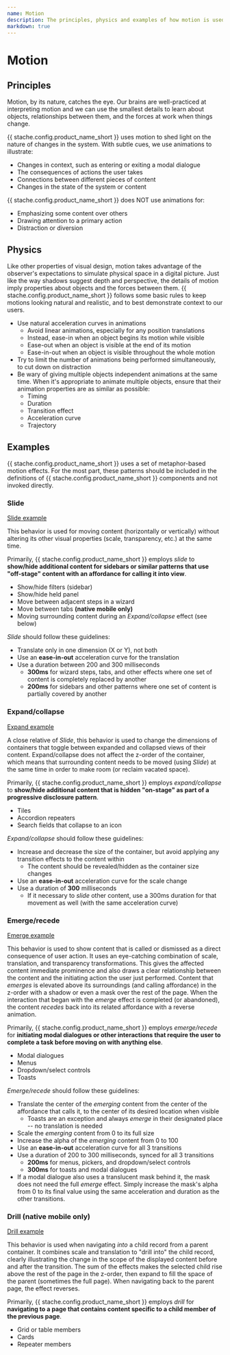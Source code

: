 ```yaml
---
name: Motion
description: The principles, physics and examples of how motion is used.
markdown: true
---
```


<h1 class="bb-page-heading">Motion</h1>

<h2 class="bb-section-heading">Principles</h2>

Motion, by its nature, catches the eye. Our brains are well-practiced at interpreting motion and we can use the smallest details to learn about objects, relationships between them, and the forces at work when things change.

{{ stache.config.product_name_short }} uses motion to shed light on the nature of changes in the system. With subtle cues, we use animations to illustrate:

* Changes in context, such as entering or exiting a modal dialogue
* The consequences of actions the user takes
* Connections between different pieces of content
* Changes in the state of the system or content

{{ stache.config.product_name_short }} does NOT use animations for:

* Emphasizing some content over others
* Drawing attention to a primary action
* Distraction or diversion

<h2 class="bb-section-heading">Physics</h2>

Like other properties of visual design, motion takes advantage of the observer's expectations to simulate physical space in a digital picture. Just like the way shadows suggest depth and perspective, the details of motion imply properties about objects and the forces between them. {{ stache.config.product_name_short }} follows some basic rules to keep motions looking natural and realistic, and to best demonstrate context to our users.

* Use natural acceleration curves in animations
	* Avoid linear animations, especially for any position translations
	* Instead, ease-in when an object begins its motion while visible
	* Ease-out when an object is visible at the end of its motion
	* Ease-in-out when an object is visible throughout the whole motion
* Try to limit the number of animations being performed simultaneously, to cut down on distraction
* Be wary of giving multiple objects independent animations at the same time. When it's appropriate to animate multiple objects, ensure that their animation properties are as similar as possible:
	* Timing
	* Duration
	* Transition effect
	* Acceleration curve
	* Trajectory


<h2 class="bb-section-heading">Examples</h2>

{{ stache.config.product_name_short }} uses a set of metaphor-based motion effects. For the most part, these patterns should be included in the definitions of {{ stache.config.product_name_short }} components and not invoked directly.

<h3 class="bb-subsection-heading">Slide</h3>

[Slide example](https://blackbaudinc.box.com/s/w7cs2wperphvbdhauhcnlz3vmprkl3y6)

This behavior is used for moving content (horizontally or vertically) without altering its other visual properties (scale, transparency, etc.) at the same time. 

Primarily, {{ stache.config.product_name_short }} employs _slide_ to **show/hide additional content for sidebars or similar patterns that use "off-stage" content with an affordance for calling it into view**.

* Show/hide filters (sidebar)
* Show/hide held panel
* Move between adjacent steps in a wizard
* Move between tabs **(native mobile only)**
* Moving surrounding content during an _Expand/collapse_ effect (see below)

_Slide_ should follow these guidelines:

* Translate only in one dimension (X or Y), not both
* Use an **ease-in-out** acceleration curve for the translation
* Use a duration between 200 and 300 milliseconds
	* **300ms** for wizard steps, tabs, and other effects where one set of content is completely replaced by another
	* **200ms** for sidebars and other patterns where one set of content is partially covered by another

<h3 class="bb-subsection-heading">Expand/collapse</h3>

[Expand example](https://blackbaudinc.box.com/s/0ush0ig0pf39f4mkj9n354q8r2lqc0vr)

A close relative of _Slide_, this behavior is used to change the dimensions of containers that toggle between expanded and collapsed views of their content. Expand/collapse does not affect the z-order of the container, which means that surrounding content needs to be moved (using _Slide_) at the same time in order to make room (or reclaim vacated space).

Primarily, {{ stache.config.product_name_short }} employs _expand/collapse_ to **show/hide additional content that is hidden "on-stage" as part of a progressive disclosure pattern**.

* Tiles
* Accordion repeaters
* Search fields that collapse to an icon

_Expand/collapse_ should follow these guidelines:

* Increase and decrease the size of the container, but avoid applying any transition effects to the content within
	* The content should be revealed/hidden as the container size changes
* Use an **ease-in-out** acceleration curve for the scale change
* Use a duration of **300** milliseconds
	* If it necessary to _slide_ other content, use a 300ms duration for that movement as well (with the same acceleration curve)

<h3 class="bb-subsection-heading">Emerge/recede</h3>

[Emerge example](https://blackbaudinc.box.com/s/xkyl455v5sy5qm2wcu23th66l3o07pcj)

This behavior is used to show content that is called or dismissed as a direct consequence of user action. It uses an eye-catching combination of scale, translation, and transparency transformations. This gives the affected content immediate prominence and also draws a clear relationship between the content and the initiating action the user just performed. Content that _emerges_ is elevated above its surroundings (and calling affordance) in the z-order with a shadow or even a mask over the rest of the page. When the interaction that began with the _emerge_ effect is completed (or abandoned), the content _recedes_ back into its related affordance with a reverse animation.

Primarily, {{ stache.config.product_name_short }} employs _emerge/recede_ for **initiating modal dialogues or other interactions that require the user to complete a task before moving on with anything else**.

* Modal dialogues
* Menus
* Dropdown/select controls
* Toasts

_Emerge/recede_ should follow these guidelines:

* Translate the center of the _emerging_ content from the center of the affordance that calls it, to the center of its desired location when visible
	* Toasts are an exception and always _emerge_ in their designated place -- no translation is needed
* Scale the _emerging_ content from 0 to its full size
* Increase the alpha of the _emerging_ content from 0 to 100
* Use an **ease-in-out** acceleration curve for all 3 transitions
* Use a duration of 200 to 300 milliseconds, synced for all 3 transitions
	* **200ms** for menus, pickers, and dropdown/select controls
	* **300ms** for toasts and modal dialogues
* If a modal dialogue also uses a translucent mask behind it, the mask does not need the full _emerge_ effect. Simply increase the mask's alpha from 0 to its final value using the same acceleration and duration as the other transitions.

<h3 class="bb-subsection-heading">Drill (native mobile only)</h3>

[Drill example](https://blackbaudinc.box.com/s/80utgc92xegxsfd8qztq4hd57diwt2ra)

This behavior is used when navigating _into_ a child record from a parent container. It combines scale and translation to "drill into" the child record, clearly illustrating the change in the scope of the displayed content before and after the transition. The sum of the effects makes the selected child rise above the rest of the page in the z-order, then expand to fill the space of the parent (sometimes the full page). When navigating back to the parent page, the effect reverses.

Primarily, {{ stache.config.product_name_short }} employs _drill_ for **navigating to a page that contains content specific to a child member of the previous page**.

* Grid or table members
* Cards
* Repeater members